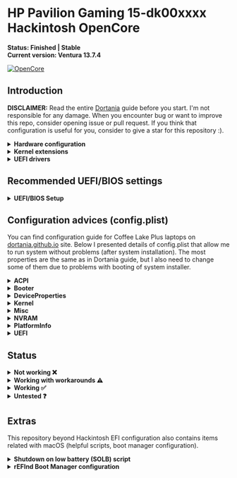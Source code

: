 # HP Pavilion Gaming 15-dk00xxxx Hackintosh OpenCore

**Status: Finished | Stable** <br>
**Current version: Ventura 13.7.4**

[![OpenCore](https://img.shields.io/badge/OpenCore-0.6.6-blue.svg)](https://github.com/acidanthera/OpenCorePkg)

## Introduction

**DISCLAIMER:**
Read the entire [Dortania](https://dortania.github.io/OpenCore-Install-Guide) guide before you start. I'm not responsible for any damage.
When you encounter bug or want to improve this repo, consider opening issue or pull request.
If you think that configuration is useful for you, consider to give a star for this repository :).

<details>
<summary>
    <strong>Hardware configuration</strong>
</summary>

### **HP Pavilion Gaming 15-dk00**


 | Component       | Manufacturer and model                                | Additional description           |
 | --------------- | ----------------------------------------------------- | -------------------------------- |
 | CPU             | Intel Core i5-9300H (9th gen - Coffee Lake Plus)      |                                  |
 | GPU             | Intel Graphics UHD 630                                |                                  |
 | External GPU    | NVIDIA GeForce GTX 1050 Graphics 3 GB GDDR5           | Disabled                         |
 | Screen          | 15.6" FHD IPS anti-glare (1920 x 1080)                |                                  |
 | RAM             | 24 GB DDR4 2667 MHz                                   |                                  |
 | SSD Primary     | GOODRAM IRDM PRO 240GB 2,5" SATA III                  | Disk for macOS and Manjaro Linux |
 | SSD Secondary   | Kingston A2000 (SA2000M8500G) 500GB M.2 NVMe          | Disk for Windows 10              |
 | Audio           | Realtek ALC285                                        |                                  |
 | Wireless        | Intel Wireless AX210                                  |                                  |
 | LAN             | Realtek RTL8168/8111 PCI-E Gigabit Ethernet Adapter   |                                  |
 | SD card reader  | Alcor Micro AU6625 PCI-E                              | Not working natively in macOS, see `Working with workarounds` section |
 | BIOS version    | F.40 Rev.A                                            |                                  |

</details>  

<details>
<summary>
    <strong>Kernel extensions</strong>
</summary>

All kext in use are up to date for 2025, in this project you can install mac os seqouya 15 but the wireless may stoped working you need to re configure it by 
using another method.

</details>

<details>
<summary>
    <strong>UEFI drivers</strong>
</summary>

|     Driver      | Version           |
| :-------------: | :---------------: |
| OpenHfsPlus.efi | OpenCorePkg 0.6.6 |
| OpenCanopy.efi  | OpenCorePkg 0.6.6 |
| OpenRuntime.efi | OpenCorePkg 0.6.6 |

</details>

## Recommended UEFI/BIOS settings

<details>  
<summary>
    <strong>UEFI/BIOS Setup</strong>
</summary>

<summary>
    <strong>Security</strong>
</summary>

- `Intel Software Guard Extensions (SGX) -> Enable`
- `TPM Device -> Enable`

<summary>
    <strong>Configuration</strong>
</summary>

- `Virtualization Technology -> Enabled`
- `Hyper-Threading -> Enabled`

<summary>
    <strong>Boot Options</strong>
</summary>

- `Legacy Support -> Disabled`
- `Secure Boot -> Disabled`

</details>

## Configuration advices (config.plist)

You can find configuration guide for Coffee Lake Plus laptops on [dortania.github.io](https://dortania.github.io/OpenCore-Install-Guide/config-laptop.plist/coffee-lake-plus.html#starting-point) site.
Below I presented details of config.plist that allow me to run system without problems
(after system installation). The most properties are the same as in Dortania guide,
but I also need to change some of them due to problems with booting of system installer.

<details>
<summary>
    <strong>ACPI</strong>
</summary>

- **Add**
  - Patches recommended via Dortania guide:
    - `SSDT-AWAC.aml`
    - `SSDT-EC-USBX-LAPTOP.aml`
    - `SSDT-PLUG-DRTNIA.aml`
    - `SSDT-PNLF-CFL.aml`
    - `SSDT-XOSI.aml`

  - Additional patches:
    - `SSDT-GPRW.aml` - instant wake fix patch
    - `SSDT-dGPU-Off.aml` - disable of dedicated NVIDIA GPU

- **Patch**
  - Change _OSI to XOSI:
    - `Comment -> Change _OSI to XOSI`
    - `Enabled -> True`
    - `Count -> 0`
    - `Limit -> 0`
    - `Find -> 5F4F5349`
    - `Replace -> 584F5349`
 
  - Change Method(GPRW,2,N) to XPRW, pair with SSDT-GPRW.aml:
    - `Comment -> change Method(GPRW,2,N) to XPRW, pair with SSDT-GPRW.aml`
    - `Enabled -> True`
    - `Count -> 0`
    - `Limit -> 0`
    - `Find -> 47505257 02`
    - `Replace -> 58505257 02`

</details>

<details>
<summary>
    <strong>Booter</strong>
</summary>

**Note**: In Quirks section I need to set different values than in Dortania guide for 
`DevirtualiseMmio`, `RebuildAppleMemoryMap` and `SyncRuntimePermissions` due to problems with booting (kernel panic).

- **Quirks**
  - `AllowRelocationBlock -> False`
  - `AvoidRuntimeDefrag -> True`
  - `DevirtualiseMmio -> False`
  - `DisableSingleUser -> False`
  - `DisableVariableWrite -> False`
  - `DiscardHibernateMap -> False`
  - `EnableSafeModeSlide -> True`
  - `EnableWriteUnprotector -> False`
  - `ForceExitBootServices -> False`
  - `ProtectMemoryRegions -> False`
  - `ProtectSecureBoot -> False`
  - `ProtectUefiServices -> True`
  - `ProvideCustomSlide -> True`
  - `ProvideMaxSlide -> 0`
  - `RebuildAppleMemoryMap -> False`
  - `SetupVirtualMap -> True`
  - `SignalAppleOS -> False`
  - `SyncRuntimePermissions -> False`

</details>

<details>
<summary>
    <strong>DeviceProperties</strong>
</summary>

- **Add**
  - Audio support
    - `PciRoot(0x0)/Pci(0x1F,0x3)`
      - `layout-id -> 0B000000`
      - `alc-delay -> 1000`

  - IGPU support
    - `PciRoot(0x0)/Pci(0x2,0x0)`
      - `AAPL,ig-platform-id -> 0900A53E`
      - `device-id -> 9B3E0000`

</details>

<details>
<summary>
    <strong>Kernel</strong>
</summary>

- **Quirks**
  - `AppleCpuPmCfgLock -> False`
  - `AppleXcpmCfgLock -> True`
  - `AppleXcpmExtraMsrs -> False`
  - `AppleXcpmForceBoost -> False`
  - `CustomSMBIOSGuid -> False`
  - `DisableIoMapper -> True`
  - `DisableLinkeditJettison -> True`
  - `DisableRtcChecksum -> False`
  - `ExtendBTFeatureFlags -> False`
  - `ExternalDiskIcons -> False`
  - `ForceSecureBootScheme -> False`
  - `IncreasePciBarSize -> False`
  - `LapicKernelPanic -> True`
  - `LegacyCommpage -> False`
  - `PanicNoKextDump -> True`
  - `SetApfsTrimTimeout -> -1`
  - `ThirdPartyDrives -> False`
  - `XhciPortLimit -> True`

 **Note**: `LapicKernelPanic -> True` is recommended for HP systems (according to Dortania guide).

</details>

<details>
<summary>
    <strong>Misc</strong>
</summary>

- **Boot**
  - `ConsoleAttributes -> 0`
  - `HibernateMode -> None`
  - `HideAuxiliary -> True`
  - `LauncherOption -> Disabled`
  - `LauncherPath -> Default`
  - `PickerAttributes -> 1`
  - `PickerAudioAssist -> False`
  - `PickerMode -> Builtin`
  - `PickerVariant -> Auto`
  - `PollAppleHotKeys -> False`
  - `ShowPicker -> False`
  - `TakeoffDelay -> 0`
  - `Timeout -> 0`

**Note**: I use rEFInd bootloader to select proper OS and in OpenCore I need only default system boot entry of macOS.
If you want to have selection of entries in OpenCore set `HideAuxiliary -> False`, `ShowPicker -> True`
and value of Timeout > 0 eg. `Timeout -> 10` (10 seconds).

- **Debug**
  - `AppleDebug -> False`
  - `ApplePanic -> True`
  - `DisableWatchDog -> True`
  - `DisplayDelay -> 0`
  - `DisplayLevel -> 2147483650`
  - `SerialInit -> False`
  - `SysReport -> False`
  - `Target -> 3`

- **Security**
  - `AllowNvramReset -> True`
  - `AllowSetDefault -> True`
  - `ApECID -> 0`
  - `AuthRestart -> False`
  - `BlacklistAppleUpdate -> True`
  - `DmgLoading -> Signed`
  - `EnablePassword -> False`
  - `ExposeSensitiveData -> 6`
  - `HaltLevel -> 2147483648`
  - `PasswordHash -> <>(empty value)`
  - `PasswordSalt -> <>(empty value)`
  - `ScanPolicy -> 0`
  - `SecureBootModel -> Default`
  - `Vault -> Optional`

</details>

<details>
<summary>
    <strong>NVRAM</strong>
</summary>

    LegacyEnable -> False
    LegacyOverwrite -> False
    WriteFlash -> True

- **Add**
  - System Integrity Protection bitmask
  `7C436110-AB2A-4BBB-A880-FE41995C9F82`
    - `boot-args -> keepsyms=1 -igfxblr`
    - `prev-lang:kbd -> 656E2D55 533A30`

   **Note**: For `boot-args` I added `-igfxblr` flag to prevent black screen on system loading screen.
   This problem appears after upgrading WhateverGreen kext version from 1.4.5 to 1.4.6. 
   Value for `prev-lang:kbd` enables English language for system installer.

</details>

<details>
<summary>
    <strong>PlatformInfo</strong>
</summary>

    Automatic -> True
    CustomMemory -> False
    UpdateDataHub -> True
    UpdateNVRAM -> True
    UpdateSMBIOS -> True
    UpdateSMBIOSMode -> Create
    UseRawUuidEncoding -> False

- **Generic**
  - `AdviseWindows -> False`
  - `MaxBIOSVersion -> False`
  - `ProcessorType -> 0`
  - `ROM -> 11223344 5566`
  - `SpoofVendor -> True`
  - `SystemMemoryStatus -> Auto`

 **Note**: You need to generate your own values for `SystemProductName`, `SystemSerialNumber`, `MLB` and `SystemUUID` using [GenSMBIOS](https://github.com/corpnewt/GenSMBIOS).
 I'm using SMBIOS for MacBookPro15.1, but in Dortania guide it's recommended to use SMBIOS for MacBookPro16.x
 (but when I using MacBookPro16.1 setup my bluetooth device was not recognized by system).

 **Note 2**: I provided random value for `ROM` section because for now I need only working Apple Store in my configuration.
 If you want to set up iMessage or iServices you can find dedicated [Dortania](https://dortania.github.io/OpenCore-Post-Install/universal/iservices.html) guide.

</details>

<details>
<summary>
    <strong>UEFI</strong>
</summary>

- **Quirks**
  - `DisableSecurityPolicy -> False`
  - `ExitBootServicesDelay -> 0`
  - `IgnoreInvalidFlexRatio -> False`
  - `ReleaseUsbOwnership -> True`
  - `RequestBootVarRouting -> True`
  - `TscSyncTimeout -> 0`
  - `UnblockFsConnect -> True`

 **Note**: `UnblockFsConnect -> True` is recommended for HP systems (according to Dortania guide).

</details>

## Status

<details>  
<summary>
    <strong>Not working ❌</strong>
</summary>

- `HDMI port`
  (but external display connection works, please see `Working with workarounds` section)
- `SD Card Reader`
  (but reading from and writing to SD Card works, please also see `Working with workarounds` section)

</details>

<details>  
<summary>
    <strong>Working with workarounds ⚠️</strong>
</summary>

- `External display connection with audio:`
  - There is no way to connect external display using HDMI or USB-C ports because there are paired with dedicated graphics card (NVIDIA GTX 1650) which is not supported by macOS higher than High Sierra.
  - `Workaround:` connection using laptop USB 3.0 port and [HDMI to USB 3.0 converter](https://www.cablecreation.com/pl/products/usb-adapter-cd0030.html),
  cost of device is around 30-40$ and you only need to install [DisplayLink](https://www.displaylink.com/downloads) driver to enable it.

- `SD card reading and writing:`
  - I cannot find way to enable Alcor Micro SD card reader (Alcor AU6625 PCI-E chip).
  - `Workaround:` Using USB 3.0 SD card reader. I'm using [Natec SCARAB](https://natec-zone.com/product/card-reader-natec-scarab-sd-micro-sd-usb-3-0-black), works out of the box.

</details>

<details>  
<summary>
    <strong>Working ✅</strong>
</summary>

- `App Store`
- `Audio` - Realtek ALC285 with sound keys (F7 and F8)
- `Brightness Keys` (reassignment to F2 and F3 keys is recommended)
- `Battery` (management, percentage and actual work time)
- `Bluetooth and Wi-Fi` - Intel Wireless-AC 9650
- `CPU power management / performance`
- `Ethernet port` - Realtek RTL8168/8111
- `Keyboard`
- `IGPU Intel UHD 630`
- `Internal microphone`
- `SATA SSD / NVMe support`
- `Shutdown / Reboot functions`
- `Sleep/Wake` - using Sleep from menu and after laptop lid close/open
- `Speakers and headphones combo jack`
- `System updates` (for now 2 updates for Big Sur were succesfully completed)
- `Touchpad`
- `USB Ports`
- `Web camera`

</details>

<details>  
<summary>
    <strong>Untested ❓</strong>
</summary>

- `iMessage, FaceTime, iTunes Store`
- `DRM`
- `Sidecar`
- `FireVault 2`

</details>

## Extras

This repository beyond Hackintosh EFI configuration also contains items related with macOS
(helpful scripts, boot manager configuration).

<details>  
<summary>
    <strong>Shutdown on low battery (SOLB) script</strong>
</summary>

Script based on [SleepOnLowBattery](https://www.tonymacx86.com/threads/release-sleeponlowbattery-solb.264785) from www.tonymacx86.com site.
Based script were written by users BugsB and Toggi3, huge thanks for your work.
My version is a little modification of script version without sound.

- **Features**:
  - `sleep command replaced with shutdown one`
  - `higher values of percents used to warn about low and very low battery`

It protected me several times from complete discharge of the battery :)

</details>

<details>  
<summary>
    <strong>rEFInd Boot Manager configuration</strong>
</summary>

I use 3 different operating systems on my laptop (macOS, Windows 10 and Manjaro Linux)
and it's necessary for me to select proper system to work on every boot.

I decided to use rEFInd Boot Manager due to problems with setup of Manjaro Linux entry
in OpenCore and it fully meets my expectations.

In extras/refind catalog you can find my refind configuration file (refind.conf)
and files for theme rEFInd-minimal-black (thanks for [@andersfischernielsen](https://github.com/andersfischernielsen/rEFInd-minimal-black) and [@EvanPurkhiser](https://github.com/EvanPurkhiser/rEFInd-minimal)).

</details>

